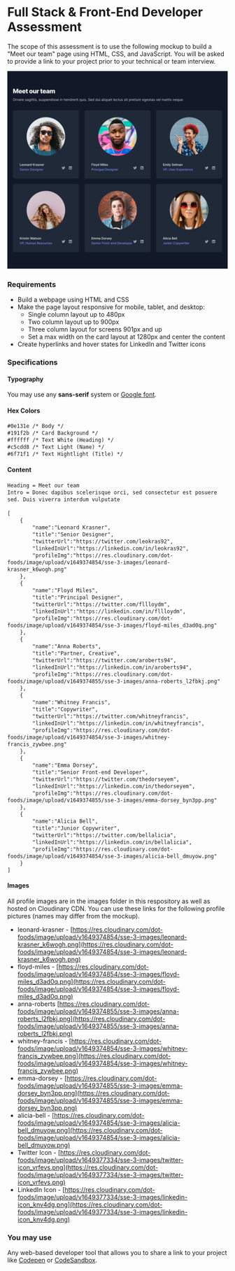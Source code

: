 # Full Stack & Front-End Developer Assessment 

The scope of this assessment is to use the following mockup to build a "Meet our team" page using HTML, CSS, and JavaScript.  You will be asked to provide a link to your project prior to your technical or team interview.

![Meet our team](meet-our-team.jpg)

### Requirements
* Build a webpage using HTML and CSS
* Make the page layout responsive for mobile, tablet, and desktop:
  * Single column layout up to 480px
  * Two column layout up to 900px
  * Three column layout for screens 901px and up
  * Set a max width on the card layout at 1280px and center the content
* Create hyperlinks and hover states for LinkedIn and Twitter icons


### Specifications

#### Typography
You may use any **sans-serif** system or [Google font](https://fonts.google.com/). 

#### Hex Colors
```
#0e131e /* Body */
#191f2b /* Card Background */
#ffffff /* Text White (Heading) */
#c5cdd8 /* Text Light (Name) */
#6f71f1 /* Text Hightlight (Title) */
```
#### Content
```
Heading = Meet our team
Intro = Donec dapibus scelerisque orci, sed consectetur est posuere sed. Duis viverra interdum vulputate

[
    {
        "name":"Leonard Krasner",
        "title":"Senior Designer",
        "twitterUrl":"https://twitter.com/leokras92",
        "linkedInUrl":"https://linkedin.com/in/leokras92",
        "profileImg":"https://res.cloudinary.com/dot-foods/image/upload/v1649374854/sse-3-images/leonard-krasner_k6wogh.png"
    },
    {
        "name":"Floyd Miles",
        "title":"Principal Designer",
        "twitterUrl":"https://twitter.com/fllloydm",
        "linkedInUrl":"https://linkedin.com/in/fllloydm",
        "profileImg":"https://res.cloudinary.com/dot-foods/image/upload/v1649374854/sse-3-images/floyd-miles_d3ad0q.png"
    },
    {
        "name":"Anna Roberts",
        "title":"Partner, Creative",
        "twitterUrl":"https://twitter.com/aroberts94",
        "linkedInUrl":"https://linkedin.com/in/aroberts94",
        "profileImg":"https://res.cloudinary.com/dot-foods/image/upload/v1649374855/sse-3-images/anna-roberts_l2fbkj.png"
    },
    {
        "name":"Whitney Francis",
        "title":"Copywriter",
        "twitterUrl":"https://twitter.com/whitneyfrancis",
        "linkedInUrl":"https://linkedin.com/in/whitneyfrancis",
        "profileImg":"https://res.cloudinary.com/dot-foods/image/upload/v1649374854/sse-3-images/whitney-francis_zywbee.png"
    },
    {
        "name":"Emma Dorsey",
        "title":"Senior Front-end Developer",
        "twitterUrl":"https://twitter.com/thedorseyem",
        "linkedInUrl":"https://linkedin.com/in/thedorseyem",
        "profileImg":"https://res.cloudinary.com/dot-foods/image/upload/v1649374855/sse-3-images/emma-dorsey_byn3pp.png"
    },
    {
        "name":"Alicia Bell",
        "title":"Junior Copywriter",
        "twitterUrl":"https://twitter.com/bellalicia",
        "linkedInUrl":"https://linkedin.com/in/bellalicia",
        "profileImg":"https://res.cloudinary.com/dot-foods/image/upload/v1649374854/sse-3-images/alicia-bell_dmuyow.png"
    }
]
```
#### Images 
All profile images are in the images folder in this respository as well as hosted on Cloudinary CDN. You can use these links for the following profile pictures (names may differ from the mockup).

* leonard-krasner - [https://res.cloudinary.com/dot-foods/image/upload/v1649374854/sse-3-images/leonard-krasner_k6wogh.png](https://res.cloudinary.com/dot-foods/image/upload/v1649374854/sse-3-images/leonard-krasner_k6wogh.png)
* floyd-miles - [https://res.cloudinary.com/dot-foods/image/upload/v1649374854/sse-3-images/floyd-miles_d3ad0q.png](https://res.cloudinary.com/dot-foods/image/upload/v1649374854/sse-3-images/floyd-miles_d3ad0q.png)
* anna-roberts [https://res.cloudinary.com/dot-foods/image/upload/v1649374855/sse-3-images/anna-roberts_l2fbkj.png](https://res.cloudinary.com/dot-foods/image/upload/v1649374855/sse-3-images/anna-roberts_l2fbkj.png)
* whitney-francis - [https://res.cloudinary.com/dot-foods/image/upload/v1649374854/sse-3-images/whitney-francis_zywbee.png](https://res.cloudinary.com/dot-foods/image/upload/v1649374854/sse-3-images/whitney-francis_zywbee.png)
* emma-dorsey - [https://res.cloudinary.com/dot-foods/image/upload/v1649374855/sse-3-images/emma-dorsey_byn3pp.png](https://res.cloudinary.com/dot-foods/image/upload/v1649374855/sse-3-images/emma-dorsey_byn3pp.png)
* alicia-bell - [https://res.cloudinary.com/dot-foods/image/upload/v1649374854/sse-3-images/alicia-bell_dmuyow.png](https://res.cloudinary.com/dot-foods/image/upload/v1649374854/sse-3-images/alicia-bell_dmuyow.png)
* Twitter Icon - [https://res.cloudinary.com/dot-foods/image/upload/v1649377334/sse-3-images/twitter-icon_vrfevs.png](https://res.cloudinary.com/dot-foods/image/upload/v1649377334/sse-3-images/twitter-icon_vrfevs.png)
* LinkedIn Icon - [https://res.cloudinary.com/dot-foods/image/upload/v1649377334/sse-3-images/linkedin-icon_knv4dg.png](https://res.cloudinary.com/dot-foods/image/upload/v1649377334/sse-3-images/linkedin-icon_knv4dg.png)

### You may use
Any web-based developer tool that allows you to share a link to your project like [Codepen](https://codepen.io/) or [CodeSandbox](https://codesandbox.io/).
